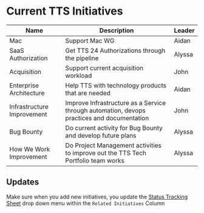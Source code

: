 # Current TTS Initiatives 
| Name  |  Description  | Leader |
|---|---|---|
| Mac   | Support Mac WG  | Aidan |
| SaaS Authorization  | Get TTS 24 Authorizations through the pipeline  | Alyssa |
| Acquisition  | Support current acquisition workload  | John |
| Enterprise Architecture  | Help TTS with technology products that are needed | Aidan |
| Infrastructure Improvement  | Improve Infrastructure as a Service through automation, devops practices and documentation  | John |
| Bug Bounty  | Do current activity for Bug Bounty and develop future plans  | Alyssa |
| How We Work Improvement  | Do Project Management activities to improve out the TTS Tech Portfolio team works  | Alyssa |

## Updates

Make sure when you add new initiatives, you update the [Status Tracking Sheet](https://app.smartsheet.com/sheets/ggc2rhGCqpMX3QFrFFr5fMf3J39xc7VRV8x8pH31?view=grid) drop down menu within the `Related Initiatives` Column

